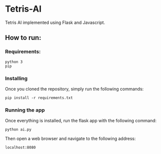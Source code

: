 # Tetris-AI

Tetris AI implemented using Flask and Javascript.

## How to run:

### Requirements:

	python 3
	pip
	

### Installing
	
Once you cloned the repository, simply run the following commands:

	pip install -r requirements.txt
	
### Running the app

Once everything is installed, run the flask app with the following command:

	python ai.py
	

Then open a web browser and navigate to the following address:
	
	localhost:8080
